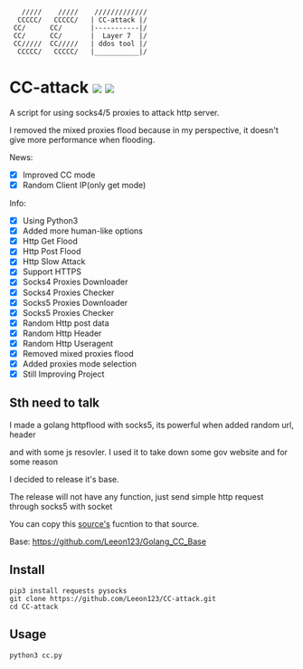        /////    /////    /////////////
      CCCCC/   CCCCC/   | CC-attack |/
     CC/      CC/       |-----------|/ 
     CC/      CC/       |  Layer 7  |/ 
     CC/////  CC/////   | ddos tool |/ 
      CCCCC/   CCCCC/   |___________|/

# CC-attack ![](https://img.shields.io/badge/Version-2.9-brightgreen.svg) ![](https://img.shields.io/badge/license-MIT-blue.svg)
 A script for using socks4/5 proxies to attack http server.
 
 I removed the mixed proxies flood because in my perspective, it doesn't give more performance when flooding.
 
 News:
- [x] Improved CC mode
- [x] Random Client IP(only get mode)
 
 Info:
- [x] Using Python3
- [x] Added more human-like options
- [x] Http Get  Flood
- [x] Http Post Flood
- [x] Http Slow Attack
- [x] Support HTTPS
- [x] Socks4 Proxies Downloader
- [x] Socks4 Proxies Checker
- [x] Socks5 Proxies Downloader
- [x] Socks5 Proxies Checker
- [x] Random Http post data
- [x] Random Http Header
- [x] Random Http Useragent
- [x] Removed mixed proxies flood
- [x] Added proxies mode selection
- [x] Still Improving Project
## Sth need to talk

I made a golang httpflood with socks5, its powerful when added random url, header

and with some js resovler. I used it to take down some gov website and for some reason

I decided to release it's base.

The release will not have any function, just send simple http request through socks5 with socket

You can copy this [source's](https://github.com/Leeon123/golang-httpflood) fucntion to that source.

Base: https://github.com/Leeon123/Golang_CC_Base
## Install

    pip3 install requests pysocks
    git clone https://github.com/Leeon123/CC-attack.git
    cd CC-attack

## Usage

    python3 cc.py

